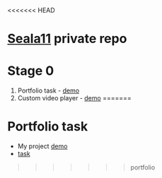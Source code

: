 <<<<<<< HEAD
# [Seala11](https://github.com/Seala11) private repo

# Stage 0
1. Portfolio task - [demo](https://rolling-scopes-school.github.io/seala11-JSFEPRESCHOOL/portfolio/)
2. Custom video player - [demo](https://rolling-scopes-school.github.io/seala11-JSFEPRESCHOOL/custom-video/)
=======
# Portfolio task
  - My project [demo](https://rolling-scopes-school.github.io/seala11-JSFEPRESCHOOL/portfolio/)
  - [task](https://github.com/rolling-scopes-school/tasks/blob/master/tasks/portfolio/portfolio.md)
>>>>>>> portfolio
